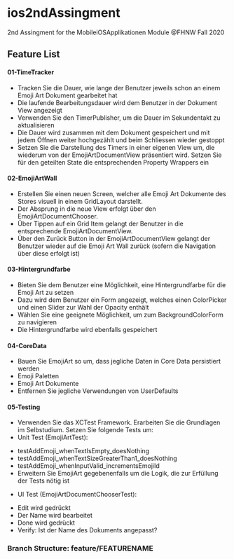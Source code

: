 # ios2ndAssingment
2nd Assingment for the MobileiOSApplikationen Module @FHNW Fall 2020

## Feature List

#### 01-TimeTracker

* Tracken Sie die Dauer, wie lange der Benutzer jeweils schon an einem Emoji Art Dokument gearbeitet hat
* Die laufende Bearbeitungsdauer wird dem Benutzer in der Dokument View angezeigt
* Verwenden Sie den TimerPublisher, um die Dauer im Sekundentakt zu aktualisieren
* Die Dauer wird zusammen mit dem Dokument gespeichert und mit jedem Öffnen weiter hochgezählt und beim Schliessen wieder gestoppt
* Setzen Sie die Darstellung des Timers in einer eigenen View um, die wiederum von der EmojiArtDocumentView präsentiert wird. Setzen Sie für den geteilten State die entsprechenden Property Wrappers ein

#### 02-EmojiArtWall

* Erstellen Sie einen neuen Screen, welcher alle Emoji Art Dokumente des Stores visuell in einem GridLayout darstellt.
* Der Absprung in die neue View erfolgt über den EmojiArtDocumentChooser.
* Über Tippen auf ein Grid Item gelangt der Benutzer in die entsprechende EmojiArtDocumentView.
* Über den Zurück Button in der EmojiArtDocumentView gelangt der Benutzer wieder auf die Emoji Art Wall zurück (sofern die Navigation über diese erfolgt ist)

#### 03-Hintergrundfarbe

* Bieten Sie dem Benutzer eine Möglichkeit, eine Hintergrundfarbe für die Emoji Art zu setzen
* Dazu wird dem Benutzer ein Form angezeigt, welches einen ColorPicker und einen Slider zur Wahl der Opacity enthält
* Wählen Sie eine geeignete Möglichkeit, um zum BackgroundColorForm zu navigieren
* Die Hintergrundfarbe wird ebenfalls gespeichert

#### 04-CoreData

* Bauen Sie EmojiArt so um, dass jegliche Daten in Core Data persistiert werden
* Emoji Paletten
* Emoji Art Dokumente
* Entfernen Sie jegliche Verwendungen von UserDefaults

#### 05-Testing

* Verwenden Sie das XCTest Framework. Erarbeiten Sie die Grundlagen im Selbstudium. Setzen Sie folgende Tests um:
* Unit Test (EmojiArtTest):
- testAddEmoji_whenTextIsEmpty_doesNothing
- testAddEmoji_whenTextSizeGreaterThan1_doesNothing
- testAddEmoji_whenInputValid_incrementsEmojiId
- Erweitern Sie EmojiArt gegebenenfalls um die Logik, die zur Erfüllung der Tests nötig ist
* UI Test (EmojiArtDocumentChooserTest):
- Edit wird gedrückt
- Der Name wird bearbeitet
- Done wird gedrückt
- Verify: Ist der Name des Dokuments angepasst?

### Branch Structure: feature/FEATURENAME
